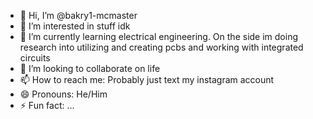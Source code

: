 - 👋 Hi, I’m @bakry1-mcmaster
- 👀 I’m interested in stuff idk 
- 🌱 I’m currently learning electrical engineering. On the side im doing research into utilizing and creating pcbs and working with integrated circuits
- 💞️ I’m looking to collaborate on life
- 📫 How to reach me: Probably just text my instagram account
- 😄 Pronouns: He/Him
- ⚡ Fun fact: ...

<!---
bakry1-mcmaster/bakry1-mcmaster is a ✨ special ✨ repository because its `README.md` (this file) appears on your GitHub profile.
You can click the Preview link to take a look at your changes.
--->
